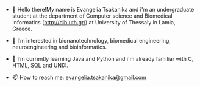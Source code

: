 - 👋 Hello there!My name is Evangelia Tsakanika and i'm an undergraduate student at the department of Computer science and Biomedical Informatics (http://dib.uth.gr/) 
at University of Thessaly in Lamia, Greece.
- 👀 I’m interested in bionanotechnology, biomedical engineering, neuroengineering and bioinformatics.
- 🌱 I’m currently learning Java and Python and i'm already familiar with C, HTML, SQL and UNIX.

- 📫 How to reach me: evangelia.tsakanika@gmail.com

<!---
etsakanika/etsakanika is a ✨ special ✨ repository because its `README.md` (this file) appears on your GitHub profile.
You can click the Preview link to take a look at your changes.
--->
